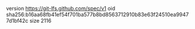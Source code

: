 version https://git-lfs.github.com/spec/v1
oid sha256:b16aa68fb41ef54f701ba577b8bd8563712910b83e63f24510ea99477d1bf42c
size 2116
